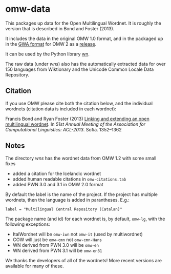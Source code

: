 # omw-data

This packages up data for the Open Multilingual Wordnet.  It is roughly the version that is described in Bond and Foster (2013).

It includes the data in the original OMW 1.0 format, and in the packaged up in the [GWA format](https://github.com/globalwordnet/schemas/) for OMW 2 as a [release](https://github.com/bond-lab/omw-data/releases).

It can be used by the Python library [wn](https://github.com/goodmami/wn).

The raw data (under *wns*) also has the automatically extracted data
for over 150 languages from Wiktionary and the ‎Unicode Common Locale
Data Repository.

## Citation

If you use OMW please cite both the citation below, and the individual wordnets (citation data is included in each wordnet):

Francis Bond and Ryan Foster (2013)
[Linking and extending an open multilingual wordnet](http://aclweb.org/anthology/P/P13/P13-1133.pdf)</a>.
In *51st Annual Meeting of the Association for Computational Linguistics:  ACL-2013*.
Sofia. 1352–1362


## Notes

The directory *wns* has the wordnet data from OMW 1.2 with some small fixes
 * added a citation for the Icelandic wordnet
 * added human readable citations in ``omw-citations.tab``
 * added PWN 3.0 and 3.1 in OMW 2.0 format

By default the label is the name of the project.  If the project has multiple wordnets, then the language is added in parantheses.  E.g.:

`label = "Multilingual Central Repository (Catalan)"`

The package name (and id) for each wordnet is, by default, `omw-lg`,
with the following exceptions:

 * ItalWordnet will be `omw-iwn` not `omw-it` (used by multiwordnet)
 * COW will just be `omw-cmn` not `omw-cmn-Hans`
 * WN derived from PWN 3.0 will be `omw-en`
 * WN derived from PWN 3.1 will be `omw-en31`

We thanks the developers of all of the wordnets!  More recent versions
are available for many of these.

      

